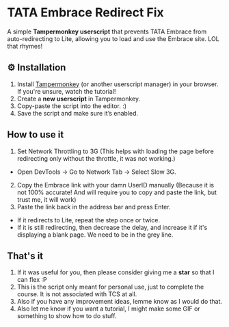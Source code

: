 # TATA Embrace Redirect Fix

A simple **Tampermonkey userscript** that prevents TATA Embrace from auto-redirecting to Lite, allowing you to load and use the Embrace site. LOL that rhymes!

## ⚙️ Installation

1. Install [Tampermonkey](https://www.tampermonkey.net/) (or another userscript manager) in your browser. If you're unsure, watch the tutorial!
2. Create a **new userscript** in Tampermonkey.
3. Copy-paste the script into the editor. :)
4. Save the script and make sure it’s enabled.

## How to use it
1. Set Network Throttling to 3G (This helps with loading the page before redirecting only without the throttle, it was not working.)
  - Open DevTools → Go to Network Tab → Select Slow 3G.
2. Copy the Embrace link with your damn UserID manually (Because it is not 100% accurate! And will require you to copy and paste the link, but trust me, it will work)
3. Paste the link back in the address bar and press Enter.
  - If it redirects to Lite, repeat the step once or twice.
  - If it is still redirecting, then decrease the delay, and increase it if it's displaying a blank page. We need to be in the grey line.

## That's it
1. If it was useful for you, then please consider giving me a **star** so that I can flex :P
2. This is the script only meant for personal use, just to complete the course. It is not associated with TCS at all.
3. Also if you have any improvement ideas, lemme know as I would do that.
4. Also let me know if you want a tutorial, I might make some GIF or something to show how to do stuff. 
